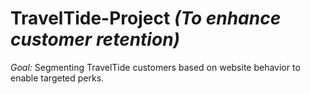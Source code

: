 # TravelTide-Project *(To enhance customer retention)*
*Goal:* Segmenting TravelTide customers based on website behavior to enable targeted perks.
